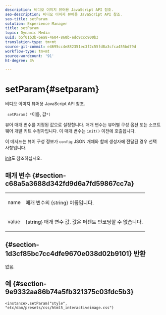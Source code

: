 ```yaml
---
description: 비디오 이미지 뷰어용 JavaScript API 참조.
seo-description: 비디오 이미지 뷰어용 JavaScript API 참조.
seo-title: setParam
solution: Experience Manager
title: setParam
topic: Dynamic Media
uuid: b5f01b3b-6ea8-4604-860b-edc9ccc900b3
translation-type: tm+mt
source-git-commit: e4695cc4e882351ec3f2c55fd8a3cfca455bd79d
workflow-type: tm+mt
source-wordcount: '91'
ht-degree: 3%

---
```



# setParam{#setparam}

비디오 이미지 뷰어용 JavaScript API 참조.

` setParam( *`이름, 값`*)`

뷰어 매개 변수를 지정된 값으로 설정합니다. 매개 변수는 뷰어별 구성 옵션 또는 소프트웨어 개발 키트 수정자입니다. 이 매개 변수는 `init()` 이전에 호출됩니다.

이 메서드는 뷰어 구성 정보가 `config` JSON 개체와 함께 생성자에 전달된 경우 선택 사항입니다.

[init](../../../c-html5-aem-asset-viewers/c-html5-aem-interactive-images/c-html5-aem-interactive-image-javascriptapiref/r-html5-aem-int-image-viewer-javascriptapiref-init.md#reference-aee94dd92a28410784f7a1792e28683b)도 참조하십시오.

## 매개 변수 {#section-c68a5a3688d342fd9d6a7fd59867cc7a}

<table id="table_896DFF34A68A403DB93A6D597461A573"> 
 <tbody> 
  <tr> 
   <td colname="col1"> <p> <span class="codeph"> <span class="varname"> name  </span> </span> </p> </td> 
   <td colname="col2"> <p> <span class="codeph"> 매개 변수의 {string}  </span> 이름입니다. </p> </td> 
  </tr> 
  <tr> 
   <td colname="col1"> <p> <span class="codeph"> <span class="varname"> value  </span> </span> </p> </td> 
   <td colname="col2"> <p> <span class="codeph"> {string}  </span> 매개 변수 값. 값은 퍼센트 인코딩할 수 없습니다. </p> </td> 
  </tr> 
 </tbody> 
</table>

## {#section-1d3cf85bc7cc4dfe9670e038d02b9101} 반환

없음.

## 예 {#section-9e9332aa86b74a5fb321375c03fdc5b3}

```
<instance>.setParam("style", "etc/dam/presets/css/html5_interactiveimage.css")
```

